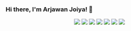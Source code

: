 
### Hi there, I'm Arjawan Joiya! 👋

<p align="center">
  <img src="https://img.shields.io/badge/Open%20to-Work-brightgreen" />
  <img src="https://img.shields.io/badge/Women%20in-Tech-purple" />
  <img src="https://img.shields.io/badge/Frontend-Developer-blue" />
  <img src="https://img.shields.io/badge/Learning-JavaScript-yellow" />
  <img src="https://img.shields.io/badge/From-Pakistan-green" />
  <img src="https://img.shields.io/badge/%F0%9F%98%B9-Focused%20Mode%20ON-ff69b4" />
  <img src="https://img.shields.io/badge/%F0%9F%8E%93-Self%20Taught-orange" />
</p>
